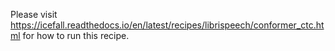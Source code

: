 Please visit
<https://icefall.readthedocs.io/en/latest/recipes/librispeech/conformer_ctc.html>
for how to run this recipe.
